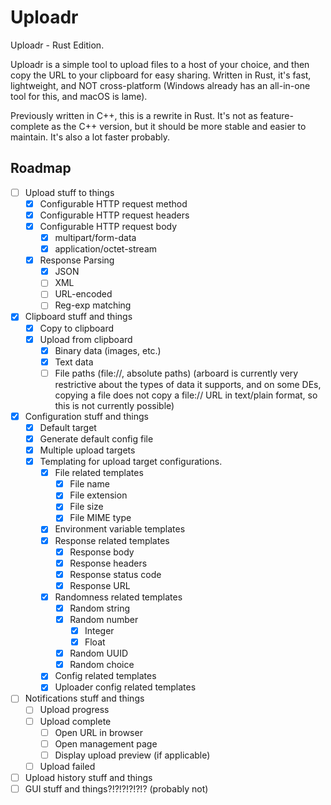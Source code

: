 # Uploadr

Uploadr - Rust Edition.

Uploadr is a simple tool to upload files to a host of your choice, and then copy the URL to your clipboard for easy sharing. Written in Rust, it's fast, lightweight, and NOT cross-platform (Windows already has an all-in-one tool for this, and macOS is lame).

Previously written in C++, this is a rewrite in Rust. It's not as feature-complete as the C++ version, but it should be more stable and easier to maintain. It's also a lot faster probably.

## Roadmap

- [ ] Upload stuff to things
  - [x] Configurable HTTP request method
  - [x] Configurable HTTP request headers
  - [x] Configurable HTTP request body
    - [x] multipart/form-data
    - [x] application/octet-stream
  - [x] Response Parsing
    - [x] JSON
    - [ ] XML
    - [ ] URL-encoded
    - [ ] Reg-exp matching
- [x] Clipboard stuff and things
  - [x] Copy to clipboard
  - [x] Upload from clipboard
    - [x] Binary data (images, etc.)
    - [x] Text data
    - [ ] File paths (file://, absolute paths) (arboard is currently very restrictive about the types of data it supports, and on some DEs, copying a file does not copy a file:// URL in text/plain format, so this is not currently possible)
- [x] Configuration stuff and things
  - [x] Default target
  - [x] Generate default config file
  - [x] Multiple upload targets
  - [x] Templating for upload target configurations.
    - [x] File related templates
      - [x] File name
      - [x] File extension
      - [x] File size
      - [x] File MIME type
    - [x] Environment variable templates
    - [x] Response related templates
      - [x] Response body
      - [x] Response headers
      - [x] Response status code
      - [x] Response URL
    - [x] Randomness related templates
      - [x] Random string
      - [x] Random number
        - [x] Integer
        - [x] Float
      - [x] Random UUID
      - [x] Random choice
    - [x] Config related templates
    - [x] Uploader config related templates
- [ ] Notifications stuff and things
  - [ ] Upload progress
  - [ ] Upload complete
    - [ ] Open URL in browser
    - [ ] Open management page
    - [ ] Display upload preview (if applicable)
  - [ ] Upload failed
- [ ] Upload history stuff and things
- [ ] GUI stuff and things?!?!?!?!?!? (probably not)
